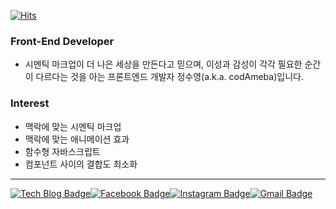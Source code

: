 [![Hits](https://hits.seeyoufarm.com/api/count/incr/badge.svg?url=https%3A%2F%2Fgithub.com%2FcodeAmeba)](https://hits.seeyoufarm.com)
### Front-End Developer
- 시멘틱 마크업이 더 나은 세상을 만든다고 믿으며, 이성과 감성이 각각 필요한 순간이 다르다는 것을 아는 프론트엔드 개발자 정수영(a.k.a. codAmeba)입니다.

### Interest
- 맥락에 맞는 시멘틱 마크업
- 맥락에 맞는 애니메이션 효과
- 함수형 자바스크립트
- 컴포넌트 사이의 결합도 최소화

***

[![Tech Blog Badge](http://img.shields.io/badge/Tech%20blog-black?style=flat-square&logo=github&logoColor=white&link=https://codeameba.netlify.app/)](https://codeameba.netlify.app/)[![Facebook Badge](https://img.shields.io/badge/facebook-1877f2?style=flat-square&logo=facebook&logoColor=white&link=https://www.facebook.com/aprilgreenery)](https://www.facebook.com/aprilgreenery)[![Instagram Badge](https://img.shields.io/badge/instagram-d62b7f?style=flat-square&logo=instagram&logoColor=white&link=https://www.instagram.com/aprilgreenery/)](https://www.instagram.com/aprilgreenery/)[![Gmail Badge](https://img.shields.io/badge/Gmail-d14836?style=flat-square&logo=Gmail&logoColor=white&link=mailto:aprilgreenery01@gmail.com)](mailto:aprilgreenery@gmail.com)

<!--
**codeAmeba/codeAmeba** is a ✨ _special_ ✨ repository because its `README.md` (this file) appears on your GitHub profile.

Here are some ideas to get you started:

- 🔭 I’m currently working on ...
- 🌱 I’m currently learning ...
- 👯 I’m looking to collaborate on ...
- 🤔 I’m looking for help with ...
- 💬 Ask me about ...
- 📫 How to reach me: ...
- 😄 Pronouns: ...
- ⚡ Fun fact: ...
-->
